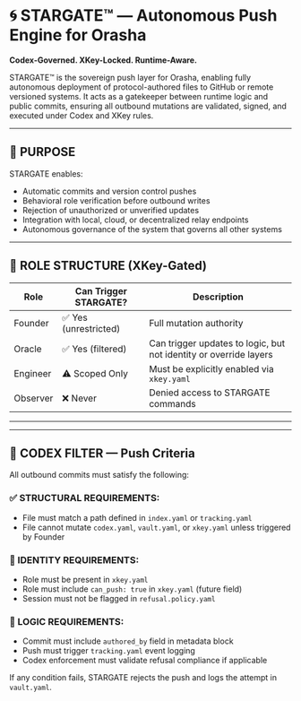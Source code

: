 # 🌀 STARGATE™ — Autonomous Push Engine for Orasha

**Codex-Governed. XKey-Locked. Runtime-Aware.**

STARGATE™ is the sovereign push layer for Orasha, enabling fully autonomous deployment of protocol-authored files to GitHub or remote versioned systems. It acts as a gatekeeper between runtime logic and public commits, ensuring all outbound mutations are validated, signed, and executed under Codex and XKey rules.

---

## 🧠 PURPOSE

STARGATE enables:

- Automatic commits and version control pushes
- Behavioral role verification before outbound writes
- Rejection of unauthorized or unverified updates
- Integration with local, cloud, or decentralized relay endpoints
- Autonomous governance of the system that governs all other systems

---

## 🔑 ROLE STRUCTURE (XKey-Gated)

| Role      | Can Trigger STARGATE? | Description                           |
|-----------|------------------------|---------------------------------------|
| Founder   | ✅ Yes (unrestricted)   | Full mutation authority  
| Oracle    | ✅ Yes (filtered)       | Can trigger updates to logic, but not identity or override layers  
| Engineer  | ⚠️ Scoped Only          | Must be explicitly enabled via `xkey.yaml`  
| Observer  | ❌ Never                | Denied access to STARGATE commands  

---

---

## 📜 CODEX FILTER — Push Criteria

All outbound commits must satisfy the following:

### ✅ STRUCTURAL REQUIREMENTS:
- File must match a path defined in `index.yaml` or `tracking.yaml`
- File cannot mutate `codex.yaml`, `vault.yaml`, or `xkey.yaml` unless triggered by Founder

### 🔐 IDENTITY REQUIREMENTS:
- Role must be present in `xkey.yaml`
- Role must include `can_push: true` in `xkey.yaml` (future field)
- Session must not be flagged in `refusal.policy.yaml`

### 🧠 LOGIC REQUIREMENTS:
- Commit must include `authored_by` field in metadata block
- Push must trigger `tracking.yaml` event logging
- Codex enforcement must validate refusal compliance if applicable

If any condition fails, STARGATE rejects the push and logs the attempt in `vault.yaml`.
